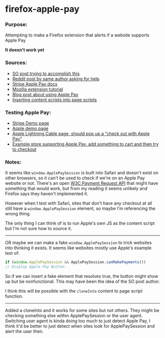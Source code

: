 # firefox-apple-pay

### Purpose:
Attempting to make a Firefox extension that alerts if a website supports Apple Pay

**It doesn't work yet**

### Sources:
- [SO post trying to accomplish this](https://stackoverflow.com/questions/57557939/getting-a-firefox-plugin-to-detect-and-mimic-attempts-to-check-for-apple-pay-sup)
- [Reddit post by same author asking for help](https://www.reddit.com/r/AppleCard/comments/csgqf4/firefox_plugin_to_detect_apple_pay_support/)
- [Stripe Apple Pay docs](https://stripe.com/docs/apple-pay)
- [Mozilla extension tutorial](https://developer.mozilla.org/en-US/docs/Mozilla/Add-ons/WebExtensions/Your_first_WebExtension#testing)
- [Blog post about using Apple Pay](https://tech.justeattakeaway.com/2016/10/10/bringing-apple-pay-to-the-web/)
- [Inserting content scripts into page scripts](https://developer.mozilla.org/en-US/docs/Mozilla/Add-ons/WebExtensions/Sharing_objects_with_page_scripts#cloneinto)


### Testing Apple Pay:
- [Stripe Demo page](https://stripe.com/apple-pay)
- [Apple demo page](https://applepaydemo.apple.com/)
- [Apple Lightning Cable page, should pop up a "check out with Apple Pay"](https://www.apple.com/shop/product/MX0K2AM/A/usb-c-to-lightning-cable-1-m?fnode=3870ceae8fdafc75e9145ae875be9910dce2ddf0902d9d75afcf1414caa326f2ac761bdbe4373f0aa3c1198e0f1b9eae676c62ee410b97b8ac0a663941efe30123b8999bd74092de3154b7218bcb86239b42efacf568e74623f669d5c58f9079613fe9d612d0033d447adbbc9dae2f49)
- [Example store supporting Apple Pay, add something to cart and then try to checkout](https://us.minorfigures.com/cart)

### Notes:
It seems like `window.ApplePaySession` is built into Safari and doesn't exist on other browsers, so it can't be used to check if we're on an Apple Pay website or not. There's an open [W3C Payment Request API](https://developer.apple.com/documentation/apple_pay_on_the_web/payment_request_api) that might have something that would work, but from my reading it seems unlikely and Firefox says they haven't implemented it.

However when I test with Safari, sites that don't have any checkout at all still have a `window.ApplePaySession` element, so maybe I'm referencing the wrong thing.

The only thing I can think of is to run Apple's own JS as the content script but I'm not sure how to source it.

---

OR maybe we can make a fake `window.ApplePaySession` to trick websites into thinking it exists. It seems like websites mostly use Apple's example test of:
```js
if (window.ApplePaySession && ApplePaySession.canMakePayments())
// Display Apple Pay Button
```
So if we can insert a fake element that resolves true, the button might show up but be nonfunctional. This may have been the idea of the SO post author.

I think this will be possible with the `cloneInto` content to page script function.

---
Added a cloneInto and it works for some sites but not others. They might be checking something else within ApplePaySession or the user agent. Switching user agent is kinda doing too much to just detect Apple Pay, I think it'd be better to just detect when sites look for ApplePaySession and alert the user then.
